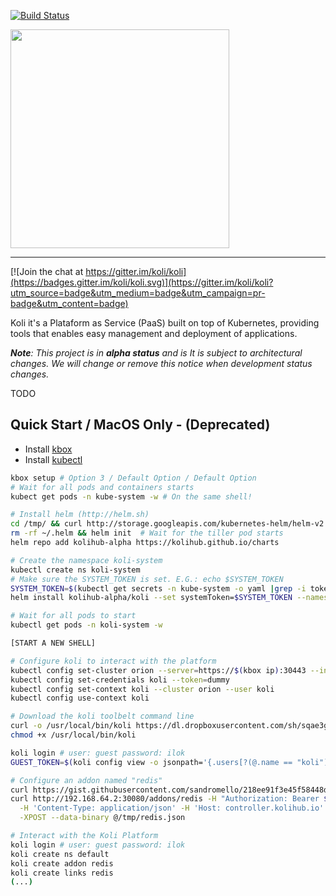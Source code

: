 [![Build Status](https://travis-ci.org/koli/koli.svg?branch=master)](https://travis-ci.org/koli/koli)

<img src="https://s3.amazonaws.com/kolihub/logos/01.png" width="350">

---

[![Join the chat at https://gitter.im/koli/koli](https://badges.gitter.im/koli/koli.svg)](https://gitter.im/koli/koli?utm_source=badge&utm_medium=badge&utm_campaign=pr-badge&utm_content=badge)

Koli it's a Plataform as Service (PaaS) built on top of Kubernetes, providing tools
that enables easy management and deployment of applications.

*__Note__: This project is in __alpha status__ and is It is subject to architectural changes.
We will change or remove this notice when development status changes.*

TODO

## Quick Start / MacOS Only - (Deprecated)

- Install [kbox](https://github.com/kolihub/kbox)
- Install [kubectl](https://storage.googleapis.com/kubernetes-release/release/v1.4.3/bin/linux/amd64/kubectl)

```bash
kbox setup # Option 3 / Default Option / Default Option
# Wait for all pods and containers starts
kubect get pods -n kube-system -w # On the same shell!

# Install helm (http://helm.sh)
cd /tmp/ && curl http://storage.googleapis.com/kubernetes-helm/helm-v2.0.0-beta.1-darwin-amd64.tar.gz  |tar -xf - && mv darwin-amd64/helm /usr/local/bin/helm
rm -rf ~/.helm && helm init  # Wait for the tiller pod starts  
helm repo add kolihub-alpha https://kolihub.github.io/charts

# Create the namespace koli-system
kubectl create ns koli-system
# Make sure the SYSTEM_TOKEN is set. E.G.: echo $SYSTEM_TOKEN
SYSTEM_TOKEN=$(kubectl get secrets -n kube-system -o yaml |grep -i token: |awk {'print $2'})
helm install kolihub-alpha/koli --set systemToken=$SYSTEM_TOKEN --namespace=koli-system

# Wait for all pods to start
kubectl get pods -n koli-system -w

[START A NEW SHELL]

# Configure koli to interact with the platform
kubectl config set-cluster orion --server=https://$(kbox ip):30443 --insecure-skip-tls-verify=true 
kubectl config set-credentials koli --token=dummy
kubectl config set-context koli --cluster orion --user koli
kubectl config use-context koli

# Download the koli toolbelt command line
curl -o /usr/local/bin/koli https://dl.dropboxusercontent.com/sh/sqae3geyqsgab0z/AABtbZn64-W4eS3eyeRz3IcDa/koli-darwin-amd64-v0.2.0-alpha 
chmod +x /usr/local/bin/koli

koli login # user: guest password: ilok
GUEST_TOKEN=$(koli config view -o jsonpath='{.users[?(@.name == "koli")].user.token}') # Make sure the variable is set with a token

# Configure an addon named "redis"
curl https://gist.githubusercontent.com/sandromello/218ee91f3e45f58448d46acc384d2bc5/raw/95fc1f401b5eab66de3fca1ca501192326c73565/addon-redis.json > /tmp/redis.json 
curl http://192.168.64.2:30080/addons/redis -H "Authorization: Bearer $GUEST_TOKEN" \
  -H 'Content-Type: application/json' -H 'Host: controller.kolihub.io' \
  -XPOST --data-binary @/tmp/redis.json

# Interact with the Koli Platform
koli login # user: guest password: ilok
koli create ns default
koli create addon redis
koli create links redis
(...)
```
